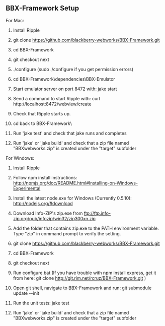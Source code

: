 BBX-Framework Setup
---------------------------

For Mac:

1. Install Ripple

2. git clone https://github.com/blackberry-webworks/BBX-Framework.git

3. cd BBX-Framework

4. git checkout next

5. ./configure (sudo ./configure if you get permission errors)

6. cd BBX-Framework\dependencies\BBX-Emulator

7. Start emulator server on port 8472 with:
    jake start
8. Send a command to start Ripple with: 
    curl http://localhost:8472/webview/create
9. Check that Ripple starts up.

10. cd back to BBX-Framework\

11. Run 'jake test' and check that jake runs and completes

12. Run 'jake' or 'jake build' and check that a zip file named "BBXwebworks.zip" is created under the "target" subfolder


For Windows:

1. Install Ripple

2. Follow npm install instructions:
    http://npmjs.org/doc/README.html#Installing-on-Windows-Experimental

3. Install the latest node.exe for Windows (Currently 0.5.10):
    http://nodejs.org/#download
    
4. Download Info-ZIP's zip.exe from ftp://ftp.info-zip.org/pub/infozip/win32/zip300xn.zip

5. Add the folder that contains zip.exe to the PATH environment variable. Type "zip" in command prompt to verify the setting.
    
6. git clone https://github.com/blackberry-webworks/BBX-Framework.git

7. cd BBX-Framework

8. git checkout next

9. Run configure.bat 
    (If you have trouble with npm install express, get it from here: 
        git clone http://git.rim.net/rcruz/BBX-Framework.git )

10. Open git shell, navigate to BBX-Framework and run:
    git submodule update --init

11. Run the unit tests:
    jake test

12. Run 'jake' or 'jake build' and check that a zip file named "BBXwebworks.zip" is created under the "target" subfolder
